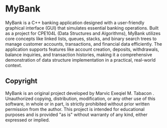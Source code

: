 # MyBank

MyBank is a C++ banking application designed with a user-friendly graphical interface 
(GUI) that simulates essential banking operations. Built as a project for CPE104L 
(Data Structures and Algorithms), MyBank utilizes core concepts like linked lists, queues, 
stacks, and binary search trees to manage customer accounts, transactions, and financial data 
efficiently. The application supports features like account creation, deposits, withdrawals, 
balance inquiries, and transaction histories, making it a comprehensive demonstration of 
data structure implementation in a practical, real-world context.

## Copyright
MyBank is an original project developed by Marvic Exeqiel M. Tabacon . Unauthorized copying, distribution, modification, 
or any other use of this software, in whole or in part, is strictly prohibited without prior written 
permission from the author. This project is intended for educational purposes and is provided "as is" 
without warranty of any kind, either expressed or implied.
